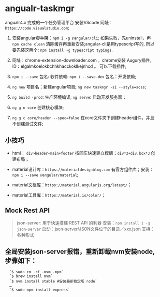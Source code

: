 # angualr-taskmgr

angualr4.x 完成的一个任务管理平台
安装VScode 网址：`https://code.visualstudio.com`;

1. 安装angular脚手架：`npm i -g @angular/cli`; 如果失败，先uninstall，再`npm cache clean` 清除缓存再重新安装;angular-cli是用typescript写的, 所以要先装这两个: `npm install -g typescript typings`.

2. 网址：chrome-extension-downloader.com ，chrome安装 Augury插件，ID：elgalmkoelokbchhkhacckoklkejnhcd 。 可以下载插件;

3. `npm i --save` 包名: 软件依赖: `npm i --save-dev` 包名：开发依赖;
4. `ng new` 项目名：新建angular项目; `ng new taskmgr -si --style=scss`;
5. `ng build -prod`: 生产环境编译; `ng serve`: 启动开发服务器；
6. `ng g m core` 创建核心模块;
7. `ng g c core/header --spec=false` 在core文件夹下创建header组件，并且不创建测试文件;

## 小技巧

-  html： `div>header+main+footer` 按回车快速建立模版；`div*3+div.box*3` 创建布局；

- material设计库：`https://materialdesignblog.com` 有官方组件库；安装：`npm i --save @angular/material`;
- material文档库：`https://material.angularjs.org/latest/`；
- material工具库：`https://material.io/color/`；

## Mock Rest API

> json-server: 用于快速搭建 REST API 的利器
> 安装：`npm install i -g json-server`
> 启动：json-server/JSON文件位于的目录／xxx.json
> 支持：各种形式

## 全局安装json-server报错，重新卸载nvm安装node,步骤如下：

```
  `$ sudo rm -rf .nvm .npm`
  `$ brew install nvm`
  `$ nvm install stable #安装最新稳定版 node`
  …
  `$ sudo npm install express`
```